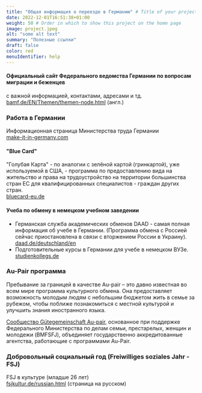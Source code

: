 ```yaml
---
title: "Общая информация о переезде в Германию" # Title of your project
date: 2022-12-01T16:51:38+01:00
weight: 50 # Order in which to show this project on the home page
image: project.jpeg
alt: "some alt text"
summary: "Полезные ссылки"
draft: false
color: red
menuIdentifier: help
---
```


#### Официальный сайт Федерального ведомства Германии по вопросам миграции и беженцев 
с важной информацией, контактами, адресами и тд. \
[bamf.de/EN/Themen/themen-node.html](https://www.bamf.de/EN/Themen/themen-node.html) (англ.) 

### Работа в Германии 
Информационная страница Министерства труда Германии \
[make-it-in-germany.com](https://www.make-it-in-germany.com/de/)

#### "Blue Card"
"Голубая Карта" - по аналогии с зелёной картой (гринкартой), уже используемой в США, - программа по предоставлению вида на жительство и права на трудоустройство на территории большинства стран ЕС для квалифицированных специалистов - граждан других стран. \
[bluecard-eu.de](https://www.bluecard-eu.de/)


#### Учеба по обмену в немецком учебном заведении
- Германская служба академических обменов DAAD - самая полная информация об учебе в Германии. (Программа обмена с Россией сейчас приостановлена в связи с вторжением России в Украину). \
  [daad.de/deutschland/en](https://www.daad.de/en/study-and-research-in-germany/)
- Подготовительные курсы в Германии для учебе в немецком ВУЗе. \
  [studienkollegs.de](https://www.studienkollegs.de/)

### Au-Pair программа
Пребывание за границей в качестве Au-pair – это давно известная во всем мире программа культурного обмена. Она предоставляет возможность молодым людям с небольшим бюджетом жить в семье за рубежом, чтобы поближе познакомиться с местной культурой и улучшить знания иностранного языка. 

[Сообщество Gütegemeinschaft Au-pair](https://www.guetegemeinschaft-aupair.de/ru/home.html), основанное при поддержке Федерального Министерства по делам семьи, престарелых, женщин и молодежи (BMFSFJ), объединяет государственно аккредитованные агентства, работающие с программами Au-Pair.

### Добровольный социальный год (Freiwilliges soziales Jahr - FSJ)
FSJ в культуре (младше 26 лет) \
[fsjkultur.de/russian.html](https://www.freiwilligendienste-kultur-bildung.de/ru/) (страница на русском)
